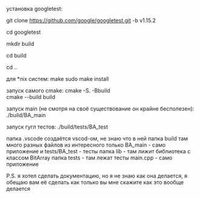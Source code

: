 установка googletest:

git clone https://github.com/google/googletest.git -b v1.15.2

cd googletest

mkdir build

cd build

cd ..

для *nix систем:
make
sudo make install

запуск самого cmake:
cmake -S. -Bbuild  
cmake --build build

запуск main (не смотря на своё существование он крайне бесполезен):
./build/BA_main

запуск гугл тестов:
./build/tests/BA_test

папка .vscode создаётся vscod-ом, не знаю что в ней
папка build там много разных файлов из интересного только BA_main - само приложение и tests/BA_test - тесты
папка lib - там лижит библиотека с классом BitArray
папка tests - там лежат тесты
main.cpp - само приложение

P.S. я хотел сделать документацию, но я не знаю как она делается, я обещаю вам её сделать как только вы мне скажите как это вообще делается
